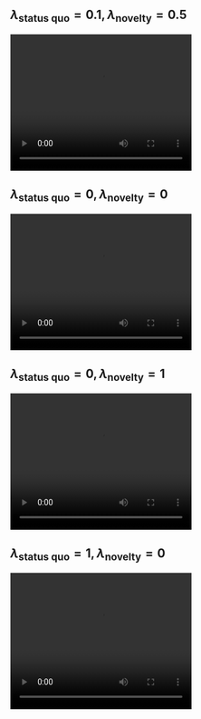 ## $\lambda_{\text{status quo}} = 0.1, \lambda_{\text{novelty}} = 0.5$

<video src="./videos_0.1_0.5/test-video-episode-450.mp4" width="320" height="240" controls></video>


## $\lambda_{\text{status quo}} = 0, \lambda_{\text{novelty}} = 0$

<video src="./videos_0_0/test-video-episode-400.mp4" width="320" height="240" controls></video>


## $\lambda_{\text{status quo}} = 0, \lambda_{\text{novelty}} = 1$


<video src="./videos/test-video-episode-450.mp4" width="320" height="240" controls></video>


## $\lambda_{\text{status quo}} = 1, \lambda_{\text{novelty}} = 0$


<video src="./videos_1_0/test-video-episode-350.mp4" width="320" height="240" controls></video>
